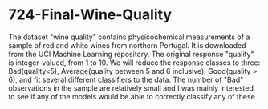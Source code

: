# 724-Final-Wine-Quality
The dataset "wine quality" contains physicochemical measurements of a sample of red and white wines from northern Portugal.
It is downloaded from the UCI Machine Learning repository. The original response "quality" is integer-valued, from 1 to 10.
We will reduce the response classes to three: Bad(quality<5), Average(quality between 5 and 6 inclusive), Good(quality > 6), and fit several different classifiers to the data. The number of "Bad" observations in the sample are relatively small and I was mainly interested to see if any of the models would be able to correctly classify any of these. 
